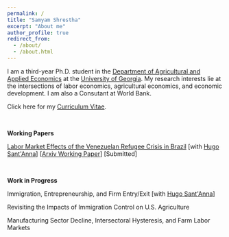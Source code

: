 ```yaml
---
permalink: /
title: "Samyam Shrestha"
excerpt: "About me"
author_profile: true
redirect_from: 
  - /about/
  - /about.html
---
```


I am a third-year Ph.D. student in the [Department of Agricultural and Applied Economics](https://agecon.uga.edu/) at the [University of Georgia](https://uga.edu). My research interests lie at the intersections of labor economics, agricultural economics, and economic development. I am also a Consutant at World Bank.

Click here for my [Curriculum Vitae](https://shsamyam.github.io/files/CV_May_4.pdf).

<p>&nbsp;</p>

**Working Papers**

[Labor Market Effects of the Venezuelan Refugee Crisis in Brazil](https://shsamyam.github.io/files/SantAnnaShrestha2023.pdf) [with [Hugo Sant'Anna](https://hsantanna.org/)] [[Arxiv Working Paper](https://arxiv.org/abs/2302.04201)] [Submitted]

<p>&nbsp;</p>

**Work in Progress**

Immigration, Entrepreneurship, and Firm Entry/Exit [with [Hugo Sant'Anna](https://hsantanna.org/)]

Revisiting the Impacts of Immigration Control on U.S. Agriculture

Manufacturing Sector Decline, Intersectoral Hysteresis, and Farm Labor Markets